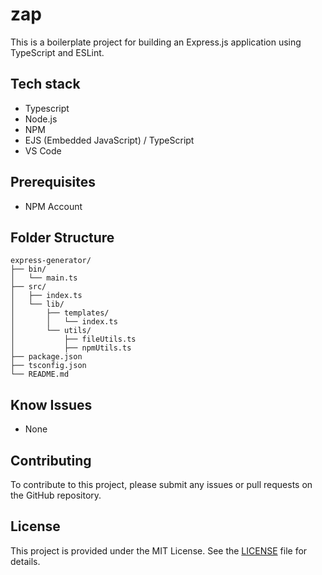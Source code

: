 # zap

This is a boilerplate project for building an Express.js application using TypeScript and ESLint.

## Tech stack

- Typescript
- Node.js
- NPM
- EJS (Embedded JavaScript) / TypeScript
- VS Code

## Prerequisites

- NPM Account

## Folder Structure
```TS
express-generator/
├── bin/
│   └── main.ts
├── src/
│   ├── index.ts
│   └── lib/
│       ├── templates/
│       │   └── index.ts
│       └── utils/
│           ├── fileUtils.ts
│           ├── npmUtils.ts
├── package.json
├── tsconfig.json
└── README.md
```
## Know Issues

- None

## Contributing

To contribute to this project, please submit any issues or pull requests on the GitHub repository.

## License

This project is provided under the MIT License. See the [LICENSE](LICENSE) file for details.
